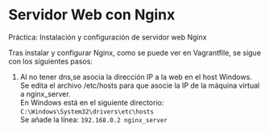 # Servidor Web con Nginx
 Práctica: Instalación y configuración de servidor web Nginx

Tras instalar y configurar Nginx, como se puede ver en Vagrantfile, se sigue con los siguientes pasos:

1. Al no tener dns,se asocia la dirección IP a la web en el host Windows.  
    Se edita el archivo /etc/hosts para que asocie la IP de la máquina virtual a nginx_server.  
    En Windows está en el siguiente directorio: `C:\Windows\System32\drivers\etc\hosts`  
    Se añade la línea: `192.168.0.2 nginx_server`  

